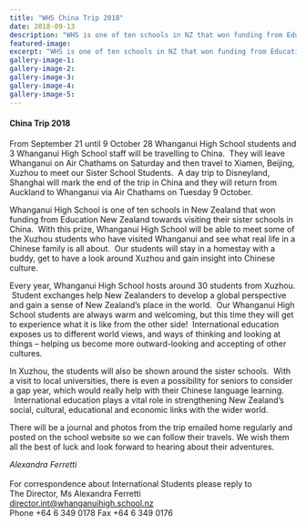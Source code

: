 ```yaml
---
title: "WHS China Trip 2018"
date: 2018-09-13
description: "WHS is one of ten schools in NZ that won funding from Education NZ towards visiting their sister schools in China..."
featured-image: 
excerpt: "WHS is one of ten schools in NZ that won funding from Education NZ towards visiting their sister schools in China."
gallery-image-1: 
gallery-image-2: 
gallery-image-3: 
gallery-image-4: 
gallery-image-5: 
---
```


<h4>China Trip 2018&nbsp;</h4>
<p>From September 21 until 9 October 28 Whanganui High School students and 3 Whanganui High School staff will be travelling to China. &nbsp;They will leave Whanganui on Air Chathams on Saturday and then travel to Xiamen, Beijing, Xuzhou to meet our Sister School Students. &nbsp;A day trip to Disneyland, Shanghai will mark the end of the trip in China and they will return from Auckland to Whanganui via Air Chathams on Tuesday 9 October.&nbsp;</p>
<p>Whanganui High School is one of ten schools in New Zealand that won funding from Education New Zealand towards visiting their sister schools in China. &nbsp;With this prize, Whanganui High School will be able to meet some of the Xuzhou students who have visited Whanganui and see what real life in a Chinese family is all about. &nbsp;Our students will stay in a homestay with a buddy, get to have a look around Xuzhou and gain insight into Chinese culture.&nbsp;</p>
<p>Every year, Whanganui High School hosts around 30 students from Xuzhou. &nbsp;Student exchanges help New Zealanders to develop a global perspective and gain a sense of New Zealand&rsquo;s place in the world. &nbsp;Our Whanganui High School students are always warm and welcoming, but this time they will get to experience what it is like from the other side! &nbsp;International education exposes us to different world views, and ways of thinking and looking at things &ndash; helping us become more outward-looking and accepting of other cultures.&nbsp;</p>
<p>In Xuzhou, the students will also be shown around the sister schools. &nbsp;With a visit to local universities, there is even a possibility for seniors to consider a gap year, which would really help with their Chinese language learning. &nbsp;&nbsp;International education plays a vital role in strengthening New Zealand&rsquo;s social, cultural, educational and economic links with the wider world.&nbsp;</p>
<p>There will be a journal and photos from the trip emailed home regularly and posted on the school website so we can follow their travels. We wish them all the best of luck and look forward to hearing about their adventures.&nbsp;</p>
<p><em>Alexandra Ferretti</em><br /> <br /> For correspondence about&nbsp;International Students please reply&nbsp;to<br /> The Director, Ms Alexandra Ferretti<br /> <a href="mailto:director.int@whanganuihigh.school.nz">director.int@whanganuihigh.school.nz</a><br /> Phone +64 6 349 0178 Fax +64 6&nbsp;349 0176&nbsp;</p>

